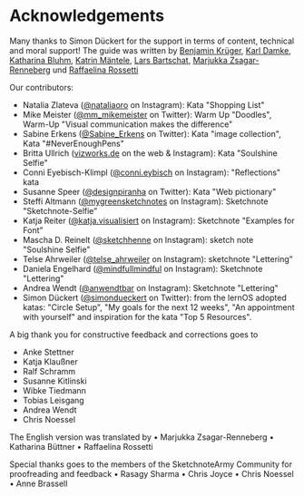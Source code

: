 # Acknowledgements

Many thanks to Simon Dückert for the support in terms of content, technical and moral support! The guide was written by [Benjamin Krüger](https://twitter.com/ben1kk), [Karl Damke](https://twitter.com/karlcdamke), [Katharina Bluhm](https://twitter.com/kuestenkonfetti), [Katrin Mäntele](https://twitter.com/kleinerW4hnsinn), [Lars Bartschat](https://twitter.com/BartschatLars), [Marjukka Zsagar-Renneberg](https://twitter.com/m4rjukka) und [Raffaelina Rossetti](https://twitter.com/denkflowrr)

Our contributors:

- Natalia Zlateva ([@nataliaoro](https://www.instagram.com/nataliaoro) on Instagram): Kata "Shopping List"
- Mike Meister ([@mm_mikemeister](https://www.twitter.com/mm_mikemeister) on Twitter): Warm Up "Doodles", Warm-Up "Visual communication makes the difference"
- Sabine Erkens ([@Sabine_Erkens](https://www.twitter.com/Sabine_Erkens) on Twitter): Kata "image collection", Kata "#NeverEnoughPens"
- Britta Ullrich ([vizworks.de](https://www.vizworks.de) on the web & Instagram): Kata "Soulshine Selfie"
- Conni Eyebisch-Klimpl ([@conni.eybisch](https://www.instagram.com/conni.eybisch) on Instagram): "Reflections" kata
- Susanne Speer ([@designpiranha](https://www.twitter.com/designpiranha) on Twitter): Kata "Web pictionary"
- Steffi Altmann ([@mygreensketchnotes](https://www.instagram.com/mygreensketchnotes) on Instagram): Sketchnote "Sketchnote-Selfie”
- Katja Reiter ([@katja.visualisiert](https://www.instagram.com/katja.visualisiert) on Instagram): Sketchnote "Examples for Font”
- Mascha D. Reinelt ([@sketchhenne](https://www.instagram.com/sketchhenne) on Instagram): sketch note "Soulshine Selfie"
- Telse Ahrweiler ([@telse_ahrweiler](https://www.instagram.com/telse_ahrweiler) on Instagram): sketchnote "Lettering”
- Daniela Engelhard ([@mindfullmindful](https://www.instagram.com/mindfullmindful) on Instagram): Sketchnote "Lettering"
- Andrea Wendt ([@anwendtbar](https://www.instagram.com/anwendtbar) on Instagram): Sketchnote "Lettering"
- Simon Dückert ([@simondueckert](https://www.twitter.com/simondueckert) on Twitter): from the lernOS adopted katas: "Circle Setup", "My goals for the next 12 weeks", "An appointment with yourself" and inspiration for the kata "Top 5 Resources".

A big thank you for constructive feedback and corrections goes to

- Anke Stettner
- Katja Klaußner
- Ralf Schramm
- Susanne Kitlinski
- Wibke Tiedmann
- Tobias Leisgang
- Andrea Wendt
- Chris Noessel

The English version was translated by
•    Marjukka Zsagar-Renneberg
•    Katharina Büttner
•    Raffaelina Rossetti

Special thanks goes to the members of the SketchnoteArmy Community for proofreading and feedback
•    Rasagy Sharma
•    Chris Joyce
•    Chris Noessel
•    Anne Brassell